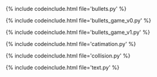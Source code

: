 {% include codeinclude.html file='bullets.py' %}

{% include codeinclude.html file='bullets_game_v0.py' %}

{% include codeinclude.html file='bullets_game_v1.py' %}

{% include codeinclude.html file='catimation.py' %}

{% include codeinclude.html file='collision.py' %}

{% include codeinclude.html file='text.py' %}
